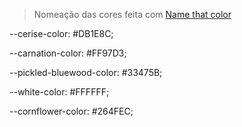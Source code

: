 > Nomeação das cores feita com [Name that color](https://chir.ag/projects/name-that-color/#DB1E8C)

--cerise-color: #DB1E8C;

--carnation-color: #FF97D3;

--pickled-bluewood-color: #33475B;

--white-color: #FFFFFF;

--cornflower-color: #264FEC;